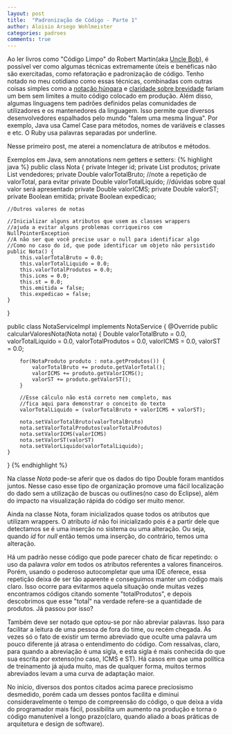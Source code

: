 ```yaml
---
layout: post
title:  "Padronização de Código - Parte 1"
author: Aloisio Arsego Wohlmeister
categories: padroes
comments: true
---
```


Ao ler livros como "Código Limpo" do Robert Martin(aka [Uncle Bob](https://twitter.com/unclebobmartin)), é possível ver como algumas técnicas extremamente úteis e benéficas não são exercitadas, como refatoração e padronização de código.
Tenho notado no meu cotidiano como essas técnicas, combinadas com outras coisas simples como a [notação húngara](http://en.wikipedia.org/wiki/Hungarian_notation) e
[claridade sobre brevidade](https://signalvnoise.com/posts/3250-clarity-over-brevity-in-variable-and-method-names) fariam um bem sem limites a muito código colocado em produção.
Além disso, algumas linguagens tem padrões definidos pelas comunidades de utilizadores e os mantenedores da linguagem. Isso permite que diversos desenvolvedores espalhados pelo mundo "falem uma mesma língua". Por exemplo, Java usa Camel Case para métodos, nomes de variáveis e classes e etc. O Ruby usa palavras separadas por underline.

Nesse primeiro post, me aterei a nomenclatura de atributos e métodos.

Exemplos em Java, sem annotations nem getters e setters:
{% highlight java %}
public class Nota {
	private Integer id;
	private List<Produto> produtos;
	private List<Vendedor> vendedores;
	private Double valorTotalBruto;   //note a repetição de valorTotal, para evitar
	private Double valorTotalLiquido; //dúvidas sobre qual valor será apresentado
	private Double valorICMS;
	private Double valorST;
	private Boolean emitida;
	private Boolean expedicao;

	//Outros valores de notas

	//Inicializar alguns atributos que usem as classes wrappers
	//ajuda a evitar alguns problemas corriqueiros com NullPointerException
	//A não ser que você precise usar o null para identificar algo
	//Como no caso do id, que pode identificar um objeto não persistido
	public Nota() {
		this.valorTotalBruto = 0.0;
		this.valorTotalLiquido = 0.0;
		this.valorTotalProdutos = 0.0;
		this.icms = 0.0;
		this.st = 0.0;
		this.emitida = false;
		this.expedicao = false;
	}
}

public class NotaServiceImpl implements NotaService {
	@Override
	public calcularValoresNota(Nota nota) {
		Double valorTotalBruto = 0.0,
			   valorTotalLiquido = 0.0,
			   valorTotalProdutos = 0.0,
			   valorICMS = 0.0,
			   valorST = 0.0;

		for(NotaProduto produto : nota.getProdutos()) {
			valorTotalBruto += produto.getValorTotal();
		 	valorICMS += produto.getValorICMS();
		 	valorST += produto.getValorST();
		}

		//Esse cálculo não está correto nem completo, mas
		//fica aqui para demonstrar o conceito do texto
		valorTotalLiquido = (valorTotalBruto + valorICMS + valorST);

		nota.setValorTotalBruto(valorTotalBruto)
		nota.setValorTotalProdutos(valorTotalProdutos)
		nota.setValorICMS(valorICMS)
		nota.setValorST(valorST)
		nota.setValorLiquido(valorTotalLiquido);
	}
}
{% endhighlight %}

Na classe *Nota* pode-se aferir que os dados do tipo Double foram mantidos juntos. Nesse caso esse tipo de organização promove uma fácil localização do dado sem a utilização de buscas ou outlines(no caso do Eclipse), além do impacto na visualização rápida do código ser muito menor.

Ainda na classe Nota, foram inicializados quase todos os atributos que utilizam wrappers. O atributo *id* não foi inicializado pois é a partir dele que detectamos se é uma inserção no sistema ou uma alteração. Ou seja, quando *id* for *null* então temos uma inserção, do contrário, temos uma alteração.

Há um padrão nesse código que pode parecer chato de ficar repetindo: o uso da palavra *valor* em todos os atributos referentes a valores financeiros. Porém, usando o poderoso autocompletar que uma IDE oferece, essa repetição deixa de ser tão aparente e conseguimos manter um código mais claro. Isso ocorre para evitarmos aquela situação onde muitas vezes encontramos códigos citando somente "totalProdutos", e depois descobrimos que esse "totaĺ" na verdade refere-se a quantidade de produtos. Já passou por isso?

Também deve ser notado que optou-se por não abreviar palavras. Isso para facilitar a leitura de uma pessoa de fora do time, ou recém chegada. Às vezes só o fato de existir um termo abreviado que oculte uma palavra um pouco diferente já atrasa o entendimento do código. Com ressalvas, claro, para quando a abreviação é uma sigla, e esta sigla é mais conhecida do que sua escrita por extenso(no caso, ICMS e ST).
Há casos em que uma política de treinamento já ajuda muito, mas de qualquer forma, muitos termos abreviados levam a uma curva de adaptação maior.

No início, diversos dos pontos citados acima parece preciosismo desmedido, porém cada um desses pontos facilita e diminui consideravelmente o tempo de compreensão do código, o que deixa a vida do programador mais fácil, possibilita um aumento na produção e torna o código manutenível a longo prazo(claro, quando aliado a boas práticas de arquitetura e design de software).